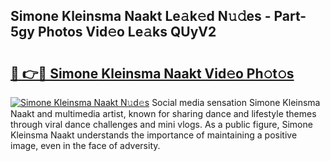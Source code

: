 ## Simone Kleinsma Naakt Le𝚊k𝚎d N𝚞𝚍es - Part-5gy Photos Vid𝚎o Le𝚊ks QUyV2

# <h2><a href="http://fb4jdmv.evod.top/?m=Simone+Kleinsma+Naakt">🔗 👉🔴 Simone Kleinsma Naakt Vid𝚎o Ph𝚘t𝚘s</a></h2>

[![Simone Kleinsma Naakt N𝚞d𝚎s](https://i.imgur.com/8V9OHl7.gif)](http://fb4jdmv.evod.top/?m=Simone+Kleinsma+Naakt)
Social media sensation Simone Kleinsma Naakt and multimedia artist, known for sharing dance and lifestyle themes through viral dance challenges and mini vlogs. As a public figure, Simone Kleinsma Naakt understands the importance of maintaining a positive image, even in the face of adversity. 
